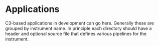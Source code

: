 
# Applications

C3-based applications in development can go here.  Generally these are grouped
by instrument name.  In principle each directory should have a header and 
optional source file that defines various pipelines for the instrument.
